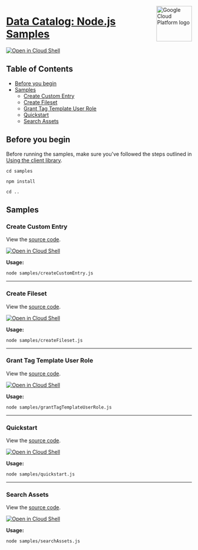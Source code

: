 [//]: # "This README.md file is auto-generated, all changes to this file will be lost."
[//]: # "To regenerate it, use `python -m synthtool`."
<img src="https://avatars2.githubusercontent.com/u/2810941?v=3&s=96" alt="Google Cloud Platform logo" title="Google Cloud Platform" align="right" height="96" width="96"/>

# [Data Catalog: Node.js Samples](https://github.com/googleapis/nodejs-datacatalog)

[![Open in Cloud Shell][shell_img]][shell_link]



## Table of Contents

* [Before you begin](#before-you-begin)
* [Samples](#samples)
  * [Create Custom Entry](#create-custom-entry)
  * [Create Fileset](#create-fileset)
  * [Grant Tag Template User Role](#grant-tag-template-user-role)
  * [Quickstart](#quickstart)
  * [Search Assets](#search-assets)

## Before you begin

Before running the samples, make sure you've followed the steps outlined in
[Using the client library](https://github.com/googleapis/nodejs-datacatalog#using-the-client-library).

`cd samples`

`npm install`

`cd ..`

## Samples



### Create Custom Entry

View the [source code](https://github.com/googleapis/nodejs-datacatalog/blob/master/samples/createCustomEntry.js).

[![Open in Cloud Shell][shell_img]](https://console.cloud.google.com/cloudshell/open?git_repo=https://github.com/googleapis/nodejs-datacatalog&page=editor&open_in_editor=samples/createCustomEntry.js,samples/README.md)

__Usage:__


`node samples/createCustomEntry.js`


-----




### Create Fileset

View the [source code](https://github.com/googleapis/nodejs-datacatalog/blob/master/samples/createFileset.js).

[![Open in Cloud Shell][shell_img]](https://console.cloud.google.com/cloudshell/open?git_repo=https://github.com/googleapis/nodejs-datacatalog&page=editor&open_in_editor=samples/createFileset.js,samples/README.md)

__Usage:__


`node samples/createFileset.js`


-----




### Grant Tag Template User Role

View the [source code](https://github.com/googleapis/nodejs-datacatalog/blob/master/samples/grantTagTemplateUserRole.js).

[![Open in Cloud Shell][shell_img]](https://console.cloud.google.com/cloudshell/open?git_repo=https://github.com/googleapis/nodejs-datacatalog&page=editor&open_in_editor=samples/grantTagTemplateUserRole.js,samples/README.md)

__Usage:__


`node samples/grantTagTemplateUserRole.js`


-----




### Quickstart

View the [source code](https://github.com/googleapis/nodejs-datacatalog/blob/master/samples/quickstart.js).

[![Open in Cloud Shell][shell_img]](https://console.cloud.google.com/cloudshell/open?git_repo=https://github.com/googleapis/nodejs-datacatalog&page=editor&open_in_editor=samples/quickstart.js,samples/README.md)

__Usage:__


`node samples/quickstart.js`


-----




### Search Assets

View the [source code](https://github.com/googleapis/nodejs-datacatalog/blob/master/samples/searchAssets.js).

[![Open in Cloud Shell][shell_img]](https://console.cloud.google.com/cloudshell/open?git_repo=https://github.com/googleapis/nodejs-datacatalog&page=editor&open_in_editor=samples/searchAssets.js,samples/README.md)

__Usage:__


`node samples/searchAssets.js`






[shell_img]: https://gstatic.com/cloudssh/images/open-btn.png
[shell_link]: https://console.cloud.google.com/cloudshell/open?git_repo=https://github.com/googleapis/nodejs-datacatalog&page=editor&open_in_editor=samples/README.md
[product-docs]: https://cloud.google.com/data-catalog/
